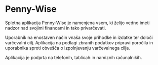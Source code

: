 # Penny-Wise

Spletna aplikacija Penny-Wise je namenjena vsem, ki želijo vedno imeti nadzor nad svojimi financami in tako privarčevati. 

Uporabnik na enostaven način vnaša svoje prihodke in izdatke ter določi varčevalni cilj. Aplikacija na podlagi zbranih podatkov pripravi poročila in uporabnika sproti obvešča o izpolnjevanju varčevalnega cilja.

Aplikacija je podprta na telefonih, tablicah in namiznih računalnikih.
